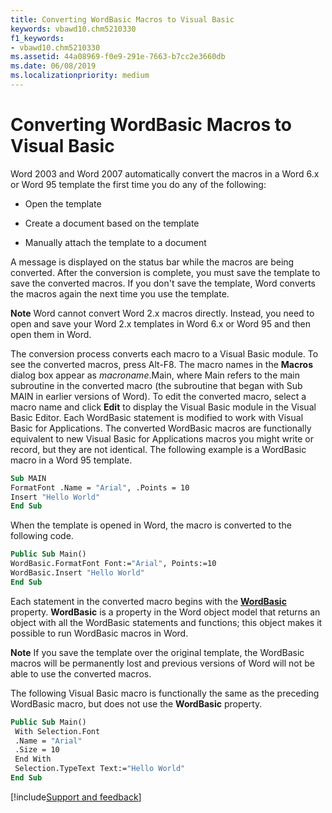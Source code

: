 ```yaml
---
title: Converting WordBasic Macros to Visual Basic
keywords: vbawd10.chm5210330
f1_keywords:
- vbawd10.chm5210330
ms.assetid: 44a08969-f0e9-291e-7663-b7cc2e3660db
ms.date: 06/08/2019
ms.localizationpriority: medium
---
```



# Converting WordBasic Macros to Visual Basic

Word 2003 and Word 2007 automatically convert the macros in a Word 6.x or Word 95 template the first time you do any of the following:


- Open the template
    
- Create a document based on the template
    
- Manually attach the template to a document
    

A message is displayed on the status bar while the macros are being converted. After the conversion is complete, you must save the template to save the converted macros. If you don't save the template, Word converts the macros again the next time you use the template.


 **Note** Word cannot convert Word 2.x macros directly. Instead, you need to open and save your Word 2.x templates in Word 6.x or Word 95 and then open them in Word.

The conversion process converts each macro to a Visual Basic module. To see the converted macros, press Alt-F8. The macro names in the **Macros** dialog box appear as _macroname_.Main, where Main refers to the main subroutine in the converted macro (the subroutine that began with Sub MAIN in earlier versions of Word). To edit the converted macro, select a macro name and click **Edit** to display the Visual Basic module in the Visual Basic Editor.
Each WordBasic statement is modified to work with Visual Basic for Applications. The converted WordBasic macros are functionally equivalent to new Visual Basic for Applications macros you might write or record, but they are not identical. The following example is a WordBasic macro in a Word 95 template.



```vb
Sub MAIN 
FormatFont .Name = "Arial", .Points = 10 
Insert "Hello World" 
End Sub
```

When the template is opened in Word, the macro is converted to the following code.



```vb
Public Sub Main() 
WordBasic.FormatFont Font:="Arial", Points:=10 
WordBasic.Insert "Hello World" 
End Sub
```

Each statement in the converted macro begins with the **[WordBasic](../../../api/Word.Application.WordBasic.md)** property. **WordBasic** is a property in the Word object model that returns an object with all the WordBasic statements and functions; this object makes it possible to run WordBasic macros in Word.

 **Note** If you save the template over the original template, the WordBasic macros will be permanently lost and previous versions of Word will not be able to use the converted macros.

The following Visual Basic macro is functionally the same as the preceding WordBasic macro, but does not use the **WordBasic** property.



```vb
Public Sub Main() 
 With Selection.Font 
 .Name = "Arial" 
 .Size = 10 
 End With 
 Selection.TypeText Text:="Hello World" 
End Sub
```

[!include[Support and feedback](~/includes/feedback-boilerplate.md)]